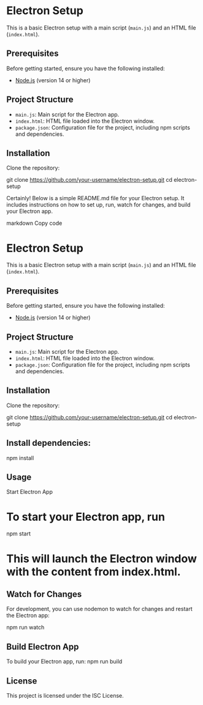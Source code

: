 # Electron Setup
This is a basic Electron setup with a main script (`main.js`) and an HTML file (`index.html`).

## Prerequisites

Before getting started, ensure you have the following installed:

- [Node.js](https://nodejs.org/en/) (version 14 or higher)

## Project Structure

- `main.js`: Main script for the Electron app.
- `index.html`: HTML file loaded into the Electron window.
- `package.json`: Configuration file for the project, including npm scripts and dependencies.

## Installation

Clone the repository:

git clone https://github.com/your-username/electron-setup.git
cd electron-setup


Certainly! Below is a simple README.md file for your Electron setup. It includes instructions on how to set up, run, watch for changes, and build your Electron app.

markdown
Copy code
# Electron Setup

This is a basic Electron setup with a main script (`main.js`) and an HTML file (`index.html`).

## Prerequisites

Before getting started, ensure you have the following installed:

- [Node.js](https://nodejs.org/en/) (version 14 or higher)

## Project Structure

- `main.js`: Main script for the Electron app.
- `index.html`: HTML file loaded into the Electron window.
- `package.json`: Configuration file for the project, including npm scripts and dependencies.

## Installation

Clone the repository:

git clone https://github.com/your-username/electron-setup.git
cd electron-setup

## Install dependencies:
npm install

## Usage
Start Electron App
# To start your Electron app, run
npm start

# This will launch the Electron window with the content from index.html.

## Watch for Changes
For development, you can use nodemon to watch for changes and restart the Electron app:

npm run watch

## Build Electron App
To build your Electron app, run:
npm run build

## License
This project is licensed under the ISC License.